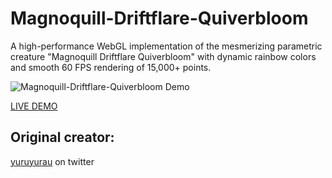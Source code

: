 # Magnoquill-Driftflare-Quiverbloom

A high-performance WebGL implementation of the mesmerizing parametric creature "Magnoquill Driftflare Quiverbloom" with dynamic rainbow colors and smooth 60 FPS rendering of 15,000+ points.

![Magnoquill-Driftflare-Quiverbloom Demo](parametric_creature.gif)


[LIVE DEMO](https://rage997.github.io/Magnoquill-Driftflare-Quiverbloom/)

## Original creator:

[yuruyurau](https://x.com/yuruyurau/status/1942231466446057727) on twitter
